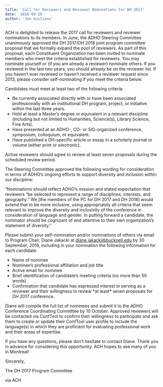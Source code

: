 ```yaml
---
title: 'Call for Reviewers and Reviewer Nominations for DH 2017'
date: '2016-09-20'
author: 'Jen Guiliano'
---
```

ACH is delighted to release the 2017 call for reviewers and reviewer nominations to its members. In June, the ADHO Steering Committee unanimously approved the DH 2017/DH 2018 joint program committee proposal that we formally expand the pool of reviewers. As part of this proposal, each Constituent Organization has been invited to nominate members who meet the criteria established for reviewers. You may nominate yourself or (if you are already a reviewer) nominate others. If you reviewed in the last two years, you should already be on the reviewer list. If you haven’t ever reviewed or haven’t received a reviewer request since 2013, please consider self-nominating if you meet the criteria below.

Candidates must meet at least two of the following criteria:

- Be currently associated directly with or have been associated professionally with an institutional DH program, project, or initiative within the last three years.
- Hold at least a Master’s degree or equivalent in a relevant discipline (including but not limited to Humanities, Science(s), Library Science, Fine Arts).
- Have presented at an ADHO-, CO- or SIG-organized conference, symposium, colloquium, or equivalent.
- Have published a DH-specific article or essay in a scholarly journal or volume (either print or electronic).

Active reviewers should agree to review at least seven proposals during the scheduled review period.

The Steering Committee approved the following wording for consideration in terms of ADHO’s ongoing efforts to support diversity and inclusion within our discipline:

“Nominations should reflect ADHO’s mission and stated expectation that reviewers “be selected to represent a range of disciplines, interests, and geography.” We \[the members of the PC for DH 2017 and DH 2018\] would extend that to be more inclusive, using appropriately all criteria that seem relevant to improve the diversity and inclusivity of the conference in consideration of language and gender. In putting forward a candidate, the nominator should be cognizant of and attentive to their own organization’s statement of diversity.”

Please submit your self-nomination and/or nominations of others via email to Program Chair, Diane Jakacki at [<span class="il">diane.jakacki@bucknell.edu</span>](mailto:diane.jakacki@bucknell.edu) by <span class="aBn" data-term="goog_485152482" tabindex="0"><span class="aQJ">30 September, 2016</span></span>, including in your nomination the following information for each candidate:

- Name of nominee
- Nominee’s professional affiliation and job title
- Active email for nominee
- Brief identification of candidate’s meeting criteria (no more than 50 words)
- Confirmation that candidate has expressed interest in serving as a reviewer and their willingness to review \*at least\* seven proposals for DH 2017 conference.

Diane will compile the full list of nominees and submit it to the ADHO Conference Coordinating Committee by <span class="aBn" data-term="goog_485152483" tabindex="0"><span class="aQJ">10 October</span></span>. Approved reviewers will be contacted via ConfTool to confirm their willingness to participate and ask them to create or update their ConfTool user profile to include the language(s) in which they are proficient for evaluating professional work and their areas of expertise.

If you have any questions, please don’t hesitate to contact Diane. Thank you in advance for considering this opportunity. ACH hopes to see many of you in Montreal!

Sincerely,

The DH 2017 Program Committee

via ACH